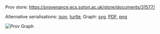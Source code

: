 Prov store: https://provenance.ecs.soton.ac.uk/store/documents/31577/
	
Alternative serialisations: [json](https://provenance.ecs.soton.ac.uk/store/documents/31577.json), [turtle](https://provenance.ecs.soton.ac.uk/store/documents/31577.ttl), 
Graph: [svg](https://provenance.ecs.soton.ac.uk/store/documents/31577.svg), [PDF](https://provenance.ecs.soton.ac.uk/store/documents/31577.pdf), [png](https://provenance.ecs.soton.ac.uk/store/documents/31577.png)

![Prov Graph](https://provenance.ecs.soton.ac.uk/store/documents/31577.png)